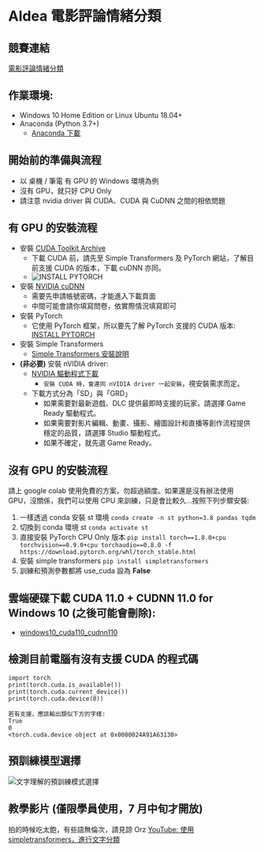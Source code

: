 # AIdea 電影評論情緒分類

## 競賽連結
[電影評論情緒分類](https://aidea-web.tw/topic/c4a666bb-7d83-45a6-8c3b-57514faf2901 "電影評論情緒分類")

## 作業環境:
- Windows 10 Home Edition or Linux Ubuntu 18.04+
- Anaconda (Python 3.7+)
  - [Anaconda 下載](https://www.anaconda.com/products/individual "Anaconda 下載")

## 開始前的準備與流程
- 以 桌機 / 筆電 有 GPU 的 Windows 環境為例
- 沒有 GPU，就只好 CPU Only
- 請注意 nvidia driver 與 CUDA、CUDA 與 CuDNN 之間的相依問題

## 有 GPU 的安裝流程
- 安裝 [CUDA Toolkit Archive](https://developer.nvidia.com/cuda-toolkit-archive "CUDA Toolkit Archive")
  - 下載 CUDA 前，請先至 Simple Transformers 及 PyTorch 網站，了解目前支援 CUDA 的版本，下載 cuDNN 亦同。
  - ![INSTALL PYTORCH](https://i.imgur.com/xBctpZ0.png "INSTALL PYTORCH")
- 安裝 [NVIDIA cuDNN](https://developer.nvidia.com/cudnn "NVIDIA cuDNN")
  - 需要先申請帳號密碼，才能進入下載頁面
  - 中間可能會請你填寫問卷，依實際情況填寫即可
- 安裝 PyTorch
  - 它使用 PyTorch 框架，所以要先了解 PyTorch 支援的 CUDA 版本: [INSTALL PYTORCH](https://pytorch.org/ "INSTALL PYTORCH")
- 安裝 Simple Transformers
  - [Simple Transformers 安裝說明](https://simpletransformers.ai/docs/installation/ "Simple Transformers 安裝說明")
- **(非必要)** 安裝 nVIDIA driver: 
  - [NVIDIA 驅動程式下載](https://www.nvidia.com.tw/Download/index.aspx?lang=tw "NVIDIA 驅動程式下載")
    - `安裝 CUDA 時，會連同 nVIDIA driver 一起安裝`，視安裝需求而定。
  - 下載方式分為「SD」與「GRD」
    - 如果需要對最新遊戲、DLC 提供最即時支援的玩家，請選擇 Game Ready 驅動程式。
    - 如果需要對影片編輯、動畫、攝影、繪圖設計和直播等創作流程提供穩定的品質，請選擇 Studio 驅動程式。
    - 如果不確定，就先選 Game Ready。

## 沒有 GPU 的安裝流程
請上 google colab 使用免費的方案，勿超過額度。如果還是沒有辦法使用 GPU，沒關係，我們可以使用 CPU 來訓練，只是會比較久…按照下列步驟安裝:
1. 一樣透過 conda 安裝 st 環境
  ```conda create -n st python=3.8 pandas tqdm```
2. 切換到 conda 環境 st
  ```conda activate st```
3. 直接安裝 PyTorch CPU Only 版本
  ```pip install torch==1.8.0+cpu torchvision==0.9.0+cpu torchaudio==0.8.0 -f https://download.pytorch.org/whl/torch_stable.html```
4. 安裝 simple transformers
  ```pip install simpletransformers```
5. 訓練和預測參數都將 use_cuda 設為 **False**

## 雲端硬碟下載 CUDA 11.0 + CUDNN 11.0 for Windows 10 (之後可能會刪除):
  - [windows10_cuda110_cudnn110](https://reurl.cc/0jdmml "window10_cuda110_cudnn110")

## 檢測目前電腦有沒有支援 CUDA 的程式碼
```
import torch
print(torch.cuda.is_available())
print(torch.cuda.current_device())
print(torch.cuda.device(0))
```
```
若有支援，應該輸出類似下方的字樣:
True
0
<torch.cuda.device object at 0x0000024A91A63130>   
```

## 預訓練模型選擇
![文字理解的預訓練模式選擇](https://i.imgur.com/vvjsnZl.png "文字理解的預訓練模式選擇")

## 教學影片 (僅限學員使用，7 月中旬才開放)
拍的時候吃太飽，有些語無倫次，請見諒 Orz
[YouTube: 使用 simpletransformers，進行文字分類](https://www.youtube.com/watch?v=bzQQScSivE8 "使用 simpletransformers，進行文字分類")